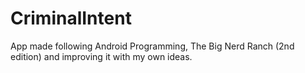 # CriminalIntent

App made following Android Programming, The Big Nerd Ranch (2nd edition) and improving it with my own ideas.
